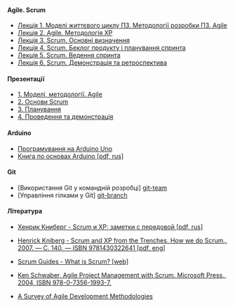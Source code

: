 #### Agile. Scrum

- [Лекція 1. Моделі життєвого циклу ПЗ. Методології розробки ПЗ. Agile][models]
- [Лекція 2. Agile. Методологія XP][agile]
- [Лекція 3. Scrum. Основні визначення][scrum]
- [Лекція 4. Scrum. Беклог продукту і планування спринта][scrum-backlog]
- [Лекція 5. Scrum. Ведення спринта][scrum-sprint]
- [Лекція 6. Scrum. Демонстрація та ретроспектива][scrum-demo]

#### Презентації

- [1. Моделі, методології. Agile](https://docs.google.com/presentation/d/15Hw1CLjKXPVLNgqqf-JMovqajocDniuPWr8ANL7PRnM/edit?usp=sharing)
- [2. Основи Scrum](https://docs.google.com/presentation/d/1sEZEKbAEtMp8sd5VzCBk8OfTuBkcnBV0X-LyCDef9zE/edit?usp=sharing)
- [3. Планування](https://docs.google.com/presentation/d/1fpQzWrs79liB87vzo7t1YxmZch6TmYLjxxjfbGVZUlI/edit?usp=sharing)
- [4. Проведення та демонстрація](https://docs.google.com/presentation/d/1cw3mV9nDLnl5gcxqawrrGwJk6uzzJ8qdj7svhdJY4gU/edit?usp=sharing)

#### Arduino

- [Програмування на Arduino Uno][arduino-uno]
- [Книга по основах Arduino [pdf, rus]][arduino-book]

#### Git

- [Використання Git у командній розробці] [git-team]
- [Управління гілками у Git] [git-branch]

#### Література

- [Хенрик Книберг - Scrum и XP: заметки с передовой [pdf, rus]][1]
- [Henrick Kniberg - Scrum and XP from the Trenches. How we do Scrum., 2007. — С. 140. — ISBN 9781430322641 [pdf, eng]][2]
- [Scrum Guides - What is Scrum? [web]][3]
- [Ken Schwaber, Agile Project Management with Scrum. Microsoft Press., 2004, ISBN 978-0-7356-1993-7.][4]
- [A Survey of Agile Development Methodologies][5]

  [arduino-uno]: https://docs.google.com/document/d/17H5htTegK6TyX94-zfezOF47gK0z6ezXyu0hwhOmU_s/edit?usp=sharing
  [arduino-book]: http://dl.borevich.ru/Books/Arduino.pdf
  [models]: https://docs.google.com/document/d/1A3TUqxnawDMib4efsMcg3GZo2NFH16u9zt20FqO-urs/edit?usp=sharing
  [agile]:  https://docs.google.com/document/d/1WywhdrMJnKD2ZnbVZ_d9iEJh9pCyjmPNK2u5jTr6g2c/edit?usp=sharing
  [scrum]:  https://docs.google.com/document/d/1xwSbxaTLM8vg8VteU2MWyODZA3VjGSdHAvn9QgzdgOk/edit?usp=sharing
  [scrum-backlog]:  https://docs.google.com/document/d/1bld406N2Op12mCc8GlcURMHJwF06Q6f97dXYXLKSPoM/edit?usp=sharing
  [scrum-sprint]:  https://docs.google.com/document/d/1BApXnATrIes9Slu0NCzz_X8N_i3ayqXc8Rvv9HQyQj0/edit?usp=sharing
  [scrum-demo]:  https://docs.google.com/document/d/1kfcJRslmWRxZZYvBWhTw9a2zaXo-kDAGEhfDleaBfdY/edit?usp=sharing
  [git-team]: https://docs.google.com/document/d/1Kk5fcneCTv3iKePRM1dHCJGOpChPuvyup_FI_3DeokU/edit?usp=sharing
  [git-branch]: https://docs.google.com/document/d/1qj6O8iriCoILVtqNQzljrdXqsTDPl1awMX99R--Yyik/edit?usp=sharing
  [1]: http://scrum.org.ua/wp-content/uploads/2008/12/scrum_xp-from-the-trenches-rus-final.pdf
  [2]: http://www.scrumguides.org/
  [3]: http://www.scrumguides.org/
  [4]: http://dbmanagement.info/Books/MIX/Agile_Project_Management_With_Scrum.pdf
  [5]: http://agile.csc.ncsu.edu/SEMaterials/AgileMethods.pdf
